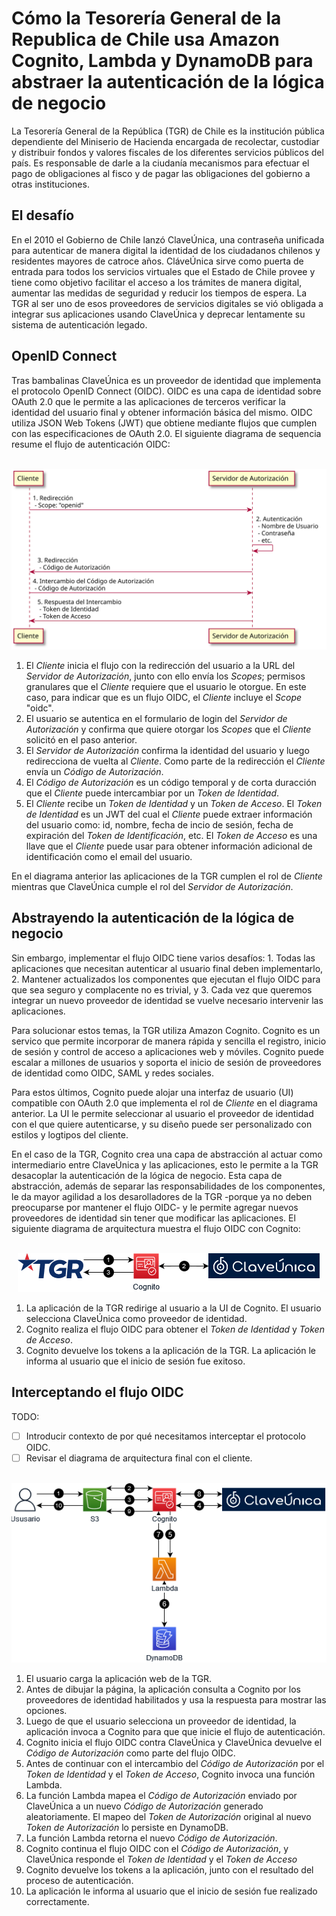 # Cómo la Tesorería General de la Republica de Chile usa Amazon Cognito, Lambda y DynamoDB para abstraer la autenticación de la lógica de negocio

La Tesorería General de la República (TGR) de Chile es la institución pública dependiente del Miniserio de Hacienda encargada de recolectar, custodiar y distribuir fondos y valores fiscales de los diferentes servicios públicos del país. Es responsable de darle a la ciudanía mecanismos para efectuar el pago de obligaciones al fisco y de pagar las obligaciones del gobierno a otras instituciones.

## El desafío

En el 2010 el Gobierno de Chile lanzó ClaveÚnica, una contraseña unificada para autenticar de manera digital la identidad de los ciudadanos chilenos y residentes mayores de catroce años. CláveÚnica sirve como puerta de entrada para todos los servicios virtuales que el Estado de Chile provee y tiene como objetivo facilitar el acceso a los trámites de manera digital,  aumentar las medidas de seguridad  y reducir los tiempos de espera. La TGR al ser uno de esos proveedores de servicios digitales se vió obligada a integrar sus aplicaciones usando ClaveÚnica y deprecar lentamente su sistema de autenticación legado.

## OpenID Connect

Tras bambalinas ClaveÚnica es un proveedor de identidad que implementa el protocolo OpenID Connect (OIDC). OIDC es una capa de identidad sobre OAuth 2.0 que le permite a las aplicaciones de terceros verificar la identidad del usuario final y obtener información básica del mismo. OIDC utiliza JSON Web Tokens (JWT) que obtiene mediante flujos que cumplen con las especificaciones de OAuth 2.0. El siguiente diagrama de sequencia resume el flujo de autenticación OIDC:

<p align="center">
  <br/>
  <img src="https://raw.githubusercontent.com/jorsj/tgr/master/oidc.svg" alt="Flujo OIDC"/>
  <br/>
</p>

1. El *Cliente* inicia el flujo con la redirección del usuario a la URL del *Servidor de Autorización*, junto con ello envía los *Scopes*;  permisos granulares que el *Cliente* requiere que el usuario le otorgue. En este caso, para indicar que es un flujo OIDC, el *Cliente* incluye el *Scope* "oidc".
2. El usuario se autentica en el formulario de login del *Servidor de Autorización* y confirma que quiere otorgar los *Scopes* que el *Cliente* solicitó en el paso anterior.
3. El *Servidor de Autorización* confirma la identidad del usuario y luego redirecciona de vuelta al *Cliente*. Como parte de la redirección el *Cliente* envía un *Código de Autorización*.
4. El *Código de Autorización* es un código temporal y de corta duracción que el *Cliente* puede intercambiar por un *Token de Identidad*.
5. El *Cliente* recibe un *Token de Identidad* y un *Token de Acceso*. El *Token de Identidad* es un JWT del cual el *Cliente* puede extraer información del usuario como: id, nombre, fecha de incio de sesión, fecha de expiración del *Token de Identificación*, etc. El *Token de Acceso* es una llave que el *Cliente* puede usar para obtener información adicional de identificación como el email del usuario.

En el diagrama anterior las aplicaciones de la TGR cumplen el rol de *Cliente* mientras que ClaveÚnica cumple el rol del *Servidor de Autorización*. 

## Abstrayendo la autenticación de la lógica de negocio

Sin embargo, implementar el flujo OIDC tiene varios desafíos: 1. Todas las aplicaciones que necesitan autenticar al usuario final deben implementarlo, 2. Mantener actualizados los componentes que ejecutan el flujo OIDC para que sea seguro y complacente no es trivial, y 3. Cada vez que queremos integrar un nuevo proveedor de identidad se vuelve necesario intervenir las aplicaciones.

Para solucionar estos temas, la TGR utiliza Amazon Cognito. Cognito es un servico que permite incorporar de manera rápida y sencilla el registro, inicio de sesión y control de acceso a aplicaciones web y móviles. Cognito puede escalar a millones de usuarios y soporta el inicio de sesión de proveedores de identidad como OIDC, SAML y redes sociales.

Para estos últimos, Cognito puede alojar una interfaz de usuario (UI) compatible con OAuth 2.0 que implementa el rol de *Cliente* en el diagrama anterior. La UI le permite seleccionar al usuario el proveedor de identidad con el que quiere autenticarse, y su diseño puede ser personalizado con estilos y logtipos del cliente.

En el caso de la TGR, Cognito crea una capa de abstracción al actuar como intermediario entre ClaveÚnica y las aplicaciones, esto le permite a la TGR desacoplar la autenticación de la lógica de negocio. Esta capa de abstracción, además de separar las responsabilidades de los componentes, le da mayor agilidad a los desarolladores de la TGR -porque ya no deben preocuparse por mantener el flujo OIDC- y le permite agregar nuevos proveedores de identidad sin tener que modificar las aplicaciones. El siguiente diagrama de arquitectura muestra el flujo OIDC con Cognito:

<p align="center">
  <br/>
  <img src="https://raw.githubusercontent.com/jorsj/tgr/master/cognito.png" alt="Amazon Cognito"/>
  <br/>
</p>

1. La aplicación de la TGR redirige al usuario a la UI de Cognito. El usuario selecciona ClaveÚnica como proveedor de identidad. 
2. Cognito realiza el flujo OIDC para obtener el *Token de Identidad* y *Token de Acceso*.
3. Cognito devuelve los tokens a la aplicación de la TGR. La aplicación le informa al usuario que el inicio de sesión fue exitoso.

## Interceptando el flujo OIDC

TODO:

* [ ] Introducir contexto de por qué necesitamos interceptar el protocolo OIDC.
* [ ] Revisar el diagrama de arquitectura final con el cliente.

<p align="center">
  <br/>
  <img src="https://raw.githubusercontent.com/jorsj/tgr/master/final.png" alt="Arquitectura final"/>
  <br/>
</p>

1. El usuario carga la aplicación web de la TGR.
2. Antes de dibujar la página, la aplicación consulta a Cognito por los proveedores de identidad habilitados y usa la respuesta para mostrar las opciones.
3. Luego de que el usuario selecciona un proveedor de identidad, la aplicación invoca a Cognito para que que inicie el flujo de autenticación. 
4. Cognito inicia el flujo OIDC contra ClaveÚnica y ClaveÚnica devuelve el *Código de Autorización* como parte del flujo OIDC.
5. Antes de continuar con el intercambio del *Código de Autorización* por el *Token de Identidad* y el *Token de Acceso*, Cognito invoca una función Lambda. 
6. La función Lambda mapea el *Código de Autorización* enviado por ClaveÚnica a un nuevo *Código de Autorización* generado aleatoriamente. El mapeo del *Token de Autorización* original al nuevo *Token de Autorización* lo persiste en DynamoDB.
7. La función Lambda retorna el nuevo *Código de Autorización*.
8. Cognito continua el flujo OIDC con el *Código de Autorización*, y ClaveÚnica responde el *Token de Identidad* y el *Token de Acceso*
9. Cognito devuelve los tokens a la aplicación, junto con el resultado del proceso de autenticación.
10. La aplicación le informa al usuario que el inicio de sesión fue realizado correctamente.
